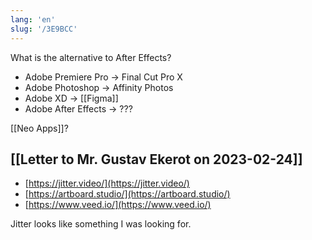 ```yaml
---
lang: 'en'
slug: '/3E9BCC'
---
```


What is the alternative to After Effects?

- Adobe Premiere Pro → Final Cut Pro X
- Adobe Photoshop → Affinity Photos
- Adobe XD → [[Figma]]
- Adobe After Effects → ???

[[Neo Apps]]?

## [[Letter to Mr. Gustav Ekerot on 2023-02-24]]

- [https://jitter.video/](https://jitter.video/)
- [https://artboard.studio/](https://artboard.studio/)
- [https://www.veed.io/](https://www.veed.io/)

Jitter looks like something I was looking for.
